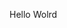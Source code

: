 Hello Wolrd













































































































































































































































































































































































































































































































































































































































































































































































































































































































































































































































































































































































































































































































































































































































































































































































































































































































































































































































































































































































































